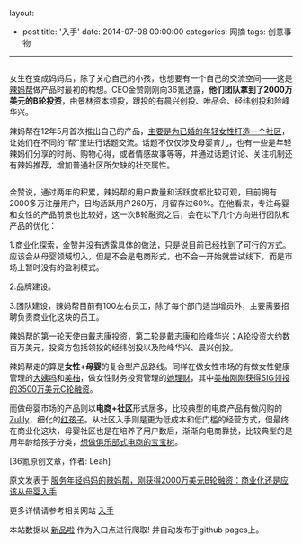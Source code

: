 layout: 
  - post 
title: '入手' 
date: 2014-07-08 00:00:00 
categories: 网摘 
tags: 创意事物 
---

<p><img src="http://a.36krcnd.com/photo/2014/ac82cf33b8d76e7d0a1ca7a4f2da3121.jpg" alt=""/></p>

<p>女生在变成妈妈后，除了关心自己的小孩，也想要有一个自己的交流空间——这是<a target="_blank" data-no-turbolink="true" href="http://www.lmbang.com/">辣妈帮</a>做产品时最初的构想。CEO金赞刚刚向<span>36氪</span>透露，<strong>他们团队拿到了2000万美元的B轮投资</strong>，由景林资本领投，跟投的有晨兴创投、唯品会、经纬创投和险峰华兴。</p>

<p>辣妈帮在12年5月首次推出自己的产品，<a target="_blank" data-no-turbolink="true" href="http://www.36kr.com/p/205172.html">主要是为已婚的年轻女性打造一个社区</a>，让她们在不同的“帮”里进行话题交流。话题不仅仅涉及母婴育儿，也有一些是年轻辣妈们分享的时尚、购物心得，或者情感故事等等，并通过话题讨论、关注机制还有辣妈推荐，增加普通社区所欠缺的社交属性。</p>

<p><img src="http://a.36krcnd.com/photo/2014/d149fcee8d53441a4f8c6bedbc7d3bdc.jpg" alt=""/></p>

<p>金赞说，通过两年的积累，辣妈帮的用户数量和活跃度都比较可观，目前拥有2000多万注册用户，日均活跃用户260万，月留存过60%。在他看来，专注母婴和女性的产品前景也比较好，这一次B轮融资之后，会在以下几个方向进行团队和产品的优化：</p>

<p>1<strong>.</strong>商业化探索，金赞并没有透露具体的做法，只是说目前已经找到了可行的方式。应该会从母婴领域切入，但是不会是电商形式，也不会一开始就尝试线下，而是市场上暂时没有的盈利模式。</p>

<p>2.品牌建设。</p>

<p>3.团队建设，辣妈帮目前有100左右员工，除了每个部门适当增员外，主要需要招聘负责商业化这块的员工。</p>

<p>辣妈帮的第一轮天使由戴志康投资，第二轮是戴志康和险峰华兴；A轮投资大约数百万美元，投资方包括领投的经纬创投以及险峰华兴、晨兴创投。</p>

<p>辣妈帮走的算是<strong>女性+母婴</strong>的复合型产品路线。同样在做女性市场的有做女性健康管理的<a target="_blank" data-no-turbolink="true" href="http://www.36kr.com/tag/%E5%A4%A7%E5%A7%A8%E5%90%97">大姨吗</a>和<a target="_blank" data-no-turbolink="true" href="http://www.36kr.com/tag/%E7%BE%8E%E6%9F%9A">美柚</a>，做女性财务投资管理的<a target="_blank" data-no-turbolink="true" href="http://www.talicai.com/">她理财</a>，其中<a target="_blank" data-no-turbolink="true" href="http://www.36kr.com/p/213103.html">美柚刚刚获得SIG领投的3500万美元C轮融资</a>。</p>

<p>而做母婴市场的产品则以<strong>电商+社区</strong>形式居多，比较典型的电商产品有做闪购的<a target="_blank" data-no-turbolink="true" href="http://www.36kr.com/p/207717.html">Zulily</a>，细化的<a target="_blank" data-no-turbolink="true" href="http://www.36kr.com/topics/7795">红孩子</a>。从社区入手则是更为低成本和低门槛的经营方式，但最终在商业化这块，母婴社区也是在培养了用户数后，渐渐向电商靠拢，比较典型的是用年龄给孩子分类，<a target="_blank" data-no-turbolink="true" href="http://www.36kr.com/p/212099.html">想做俱乐部式电商的宝宝树</a>。</p>
					<p>[<span>36氪</span>原创文章，作者: Leah]</p>
					<p></p>  



原文发表于 [服务年轻妈妈的辣妈帮，刚获得2000万美元B轮融资：商业化还是应该从母婴入手](http://www.36kr.com/p/213391.html)  

更多详情请参考相关网站 [入手](http://www.rushou.net)  

本站数据以 [新品啦](http://xinpinla.com/) 作为入口点进行爬取! 并自动发布于github pages上。  
